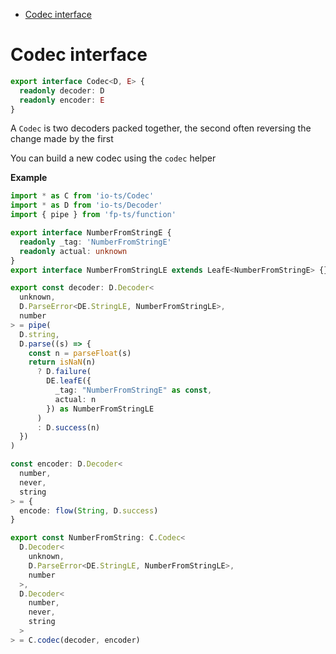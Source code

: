 <!-- START doctoc generated TOC please keep comment here to allow auto update -->
<!-- DON'T EDIT THIS SECTION, INSTEAD RE-RUN doctoc TO UPDATE -->

- [Codec interface](#codec-interface)

<!-- END doctoc generated TOC please keep comment here to allow auto update -->

# Codec interface

```ts
export interface Codec<D, E> {
  readonly decoder: D
  readonly encoder: E
}
```

A `Codec` is two decoders packed together, the second often reversing the change made by the first

You can build a new codec using the `codec` helper

**Example**

```ts
import * as C from 'io-ts/Codec'
import * as D from 'io-ts/Decoder'
import { pipe } from 'fp-ts/function'

export interface NumberFromStringE {
  readonly _tag: 'NumberFromStringE'
  readonly actual: unknown
}
export interface NumberFromStringLE extends LeafE<NumberFromStringE> {}

export const decoder: D.Decoder<
  unknown,
  D.ParseError<DE.StringLE, NumberFromStringLE>,
  number
> = pipe(
  D.string,
  D.parse((s) => {
    const n = parseFloat(s)
    return isNaN(n) 
      ? D.failure(
        DE.leafE({ 
          _tag: "NumberFromStringE" as const, 
          actual: n
        }) as NumberFromStringLE
      )
      : D.success(n)
  })
)

const encoder: D.Decoder<
  number, 
  never, 
  string
> = {
  encode: flow(String, D.success)
}

export const NumberFromString: C.Codec<
  D.Decoder<
    unknown,
    D.ParseError<DE.StringLE, NumberFromStringLE>,
    number
  >,
  D.Decoder<
    number, 
    never, 
    string
  >
> = C.codec(decoder, encoder)
```
